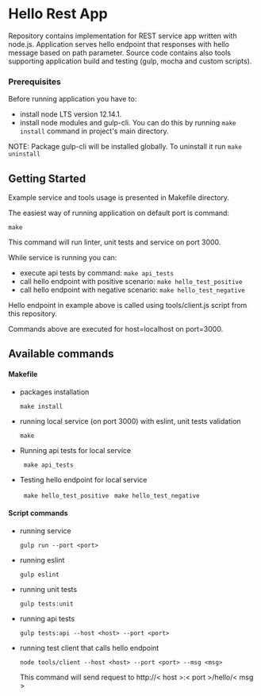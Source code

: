 # Hello Rest App

Repository contains implementation for REST service app written with node.js.
Application serves hello endpoint that responses with hello message based on path parameter.
Source code contains also tools supporting application build and testing (gulp, mocha and custom scripts).

### Prerequisites

Before running application you have to:
 * install node LTS version 12.14.1.
 * install node modules and gulp-cli. You can do this by running `make install` command in project's main directory.
  
NOTE: Package gulp-cli will be installed globally. To uninstall it run `make uninstall`

## Getting Started

Example service and tools usage is presented in Makefile directory.

The easiest way of running application on default port is command:

```
make
```

This command will run linter, unit tests and service on port 3000.

While service is running you can:

* execute api tests by command: ```make api_tests```
* call hello endpoint with positive scenario: ```make hello_test_positive```
* call hello endpoint with negative scenario: ```make hello_test_negative```

Hello endpoint in example above is called using tools/client.js script from this repository.

Commands above are executed for host=localhost on port=3000.

## Available commands

#### Makefile

* packages installation

    ```make install```

* running local service (on port 3000) with eslint, unit tests validation

    ``` make ```

* Running api tests for local service

    ``` make api_tests```

* Testing hello endpoint for local service
    
    ``` make hello_test_positive```
    ``` make hello_test_negative```


#### Script commands

* running service

    ```gulp run --port <port>```

* running eslint

    ```gulp eslint```

* running unit tests

    ```gulp tests:unit```

* running api tests

    ```gulp tests:api --host <host> --port <port>```

* running test client that calls hello endpoint

    ```node tools/client --host <host> --port <port> --msg <msg>```
    
    This command will send request to http://< host >:< port >/hello/< msg >
